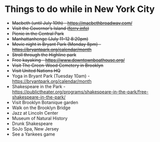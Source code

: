 # Things to do while in New York City

- ~~Macbeth (until July 10th) - https://macbethbroadway.com/~~
- ~~Visit the Governor’s Island ([ferry info](https://www.govisland.com/visit-the-island/reopening-updates))~~
- ~~Picnic in the Central Park~~
- ~~Manhattanhenge (July 11-12 8:20pm)~~
- ~~Movie night in Bryant Park (Monday 8pm) - https://bryantpark.org/calendar/month~~
- ~~Stroll through the Highline park~~
- ~~Free kayaking - https://www.downtownboathouse.org/~~
- ~~Visit The Green-Wood Cemetery in Brooklyn~~
- ~~Visit United Nations HQ~~
- Yoga in Bryant Park (Tuesday 10am) - https://bryantpark.org/calendar/month
- Shakespeare in the Park - https://publictheater.org/programs/shakespeare-in-the-park/free-shakespeare-in-the-park/
- Visit Brooklyn Botanique garden
- Walk on the Brooklyn Bridge
- Jazz at Lincoln Center
- Museum of Natural History
- Drunk Shakespeare
- SoJo Spa, New Jersey
- See a Yankees game

